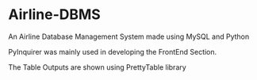 # Airline-DBMS
An Airline Database Management System made using MySQL and Python

PyInquirer was mainly used in developing the FrontEnd Section.

The Table Outputs are shown using PrettyTable library
